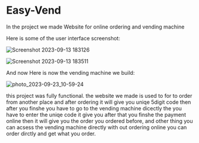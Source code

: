 # Easy-Vend

In the project we made Website for online ordering and vending machine 

Here is some of the user interface screenshot:

![Screenshot 2023-09-13 183126](https://github.com/hunde32/Easy-Vend/assets/132191382/a52d3f85-321a-4317-8cf8-7b5e308574a0)


![Screenshot 2023-09-13 183511](https://github.com/hunde32/Easy-Vend/assets/132191382/57efe5b8-c006-4251-8405-31ba7e432b5b)

And now Here is now the vending machine we build:

![photo_2023-09-23_10-59-24](https://github.com/hunde32/Easy-Vend/assets/132191382/006dd6b1-e4f2-4bab-9d3c-1853148a5d08)

this project was fully functional. the website we made is used to for to order from another place and after ordering it will give you uniqe 5digit code then after you finshe you have to go to the vending machine dicectly the you have to enter the uniqe code it give you after that you finshe the payment online then it will give you the order you ordered before, and other thing you can acsess the vending machine directly 
with out ordering online you can order dirctly and get what you order.

